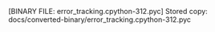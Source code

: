 [BINARY FILE: error_tracking.cpython-312.pyc]
Stored copy: docs/converted-binary/error_tracking.cpython-312.pyc
